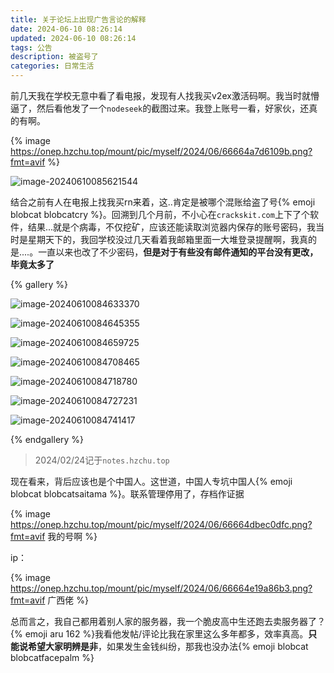 ```yaml
---
title: 关于论坛上出现广告言论的解释
date: 2024-06-10 08:26:14
updated: 2024-06-10 08:26:14
tags: 公告
description: 被盗号了
categories: 日常生活
---
```


前几天我在学校无意中看了看电报，发现有人找我买v2ex激活码啊。我当时就懵逼了，然后看他发了一个`nodeseek`的截图过来。我登上账号一看，好家伙，还真的有啊。

{% image https://onep.hzchu.top/mount/pic/myself/2024/06/66664a7d6109b.png?fmt=avif %}

![image-20240610085621544](https://onep.hzchu.top/mount/pic/myself/2024/06/66664f367d41f.png)

结合之前有人在电报上找我买rn来着，这..肯定是被哪个混账给盗了号{% emoji blobcat blobcatcry %}。回溯到几个月前，不小心在`crackskit.com`上下了个软件，结果...就是个病毒，不仅挖矿，应该还能读取浏览器内保存的账号密码，我当时是星期天下的，我回学校没过几天看着我邮箱里面一大堆登录提醒啊，我真的是....。一直以来也改了不少密码，**但是对于有些没有邮件通知的平台没有更改，毕竟太多了**

{% gallery %}

![image-20240610084633370](https://onep.hzchu.top/mount/pic/myself/2024/06/66664cea83107.png)

![image-20240610084645355](https://onep.hzchu.top/mount/pic/myself/2024/06/66664cf657c67.png)

![image-20240610084659725](https://onep.hzchu.top/mount/pic/myself/2024/06/66664d05005d7.png)

![image-20240610084708465](https://onep.hzchu.top/mount/pic/myself/2024/06/66664d0d9364c.png)

![image-20240610084718780](https://onep.hzchu.top/mount/pic/myself/2024/06/66664d179bd04.png)

![image-20240610084727231](https://onep.hzchu.top/mount/pic/myself/2024/06/66664d204e6e7.png)

![image-20240610084741417](https://onep.hzchu.top/mount/pic/myself/2024/06/66664d2e73575.png)

{% endgallery %}

> 2024/02/24记于`notes.hzchu.top`

现在看来，背后应该也是个中国人。这世道，中国人专坑中国人{% emoji blobcat blobcatsaitama %}。联系管理停用了，存档作证据

{% image https://onep.hzchu.top/mount/pic/myself/2024/06/66664dbec0dfc.png?fmt=avif 我的号啊 %}

ip：

{% image https://onep.hzchu.top/mount/pic/myself/2024/06/66664e19a86b3.png?fmt=avif 广西佬 %}

总而言之，我自己都用着别人家的服务器，我一个脆皮高中生还跑去卖服务器了？{% emoji aru 162 %}我看他发帖/评论比我在家里这么多年都多，效率真高。**只能说希望大家明辨是非**，如果发生金钱纠纷，那我也没办法{% emoji blobcat blobcatfacepalm %}
